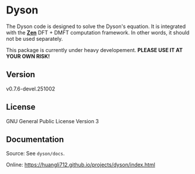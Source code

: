# Dyson

The Dyson code is designed to solve the Dyson's equation. It is integrated with the [**Zen**](https://github.com/huangli712/Zen) DFT + DMFT computation framework. In other words, it should not be used separately.

This package is currently under heavy developement. **PLEASE USE IT AT YOUR OWN RISK!**

## Version

v0.7.6-devel.251002

## License

GNU General Public License Version 3

## Documentation

Source: See `dyson/docs`.

Online: https://huangli712.github.io/projects/dyson/index.html
